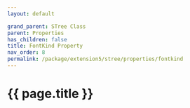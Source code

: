 ```yaml
---
layout: default

grand_parent: STree Class
parent: Properties
has_children: false
title: FontKind Property
nav_order: 8
permalink: /package/extension5/stree/properties/fontkind
---
```

# {{ page.title }}
